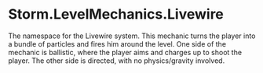 # Storm.LevelMechanics.Livewire
The namespace for the Livewire system. This mechanic turns the player into a bundle of particles and fires him around the level. One side of the mechanic is ballistic, where the player aims and charges up to shoot the player. The other side is directed, with no physics/gravity involved.
